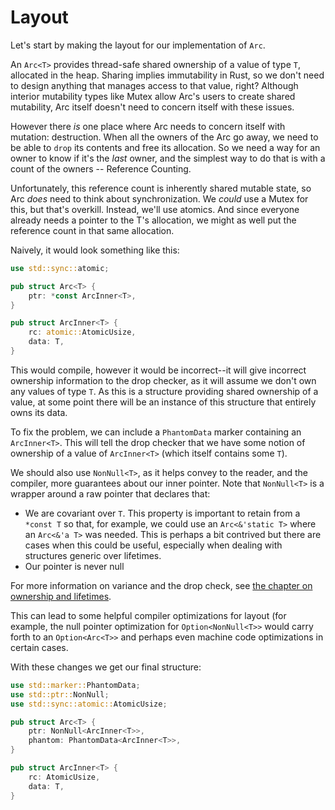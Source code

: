 # Layout

Let's start by making the layout for our implementation of `Arc`.

An `Arc<T>` provides thread-safe shared ownership of a value of type `T`,
allocated in the heap. Sharing implies immutability in Rust, so we don't need to
design anything that manages access to that value, right? Although interior
mutability types like Mutex allow Arc's users to create shared mutability, Arc
itself doesn't need to concern itself with these issues.

However there _is_ one place where Arc needs to concern itself with mutation:
destruction. When all the owners of the Arc go away, we need to be able to
`drop` its contents and free its allocation. So we need a way for an owner to
know if it's the _last_ owner, and the simplest way to do that is with a count
of the owners -- Reference Counting.

Unfortunately, this reference count is inherently shared mutable state, so Arc
_does_ need to think about synchronization. We _could_ use a Mutex for this, but
that's overkill. Instead, we'll use atomics. And since everyone already needs a
pointer to the T's allocation, we might as well put the reference count in that
same allocation.

Naively, it would look something like this:

```rust
use std::sync::atomic;

pub struct Arc<T> {
    ptr: *const ArcInner<T>,
}

pub struct ArcInner<T> {
    rc: atomic::AtomicUsize,
    data: T,
}
```

This would compile, however it would be incorrect--it will give
incorrect ownership information to the drop checker, as it will assume
we don't own any values of type `T`. As this is a structure providing
shared ownership of a value, at some point there will be an instance
of this structure that entirely owns its data.

To fix the problem, we can include a `PhantomData` marker containing an
`ArcInner<T>`. This will tell the drop checker that we have some notion of
ownership of a value of `ArcInner<T>` (which itself contains some `T`).

We should also use `NonNull<T>`, as it helps convey to the reader, and
the compiler, more guarantees about our inner pointer. Note that
`NonNull<T>` is a wrapper around a raw pointer that declares that:

* We are covariant over `T`. This property is important to retain from
  a `*const T` so that, for example, we could use an `Arc<&'static T>`
  where an `Arc<&'a T>` was needed. This is perhaps a bit contrived but
  there are cases when this could be useful, especially when dealing
  with structures generic over lifetimes.
* Our pointer is never null

For more information on variance and the drop check, see [the chapter
on ownership and lifetimes](../ownership.md).

This can lead to some helpful compiler optimizations for layout (for
example, the null pointer optimization for `Option<NonNull<T>>` would
carry forth to an `Option<Arc<T>>` and perhaps even machine code
optimizations in certain cases.

With these changes we get our final structure:

```rust
use std::marker::PhantomData;
use std::ptr::NonNull;
use std::sync::atomic::AtomicUsize;

pub struct Arc<T> {
    ptr: NonNull<ArcInner<T>>,
    phantom: PhantomData<ArcInner<T>>,
}

pub struct ArcInner<T> {
    rc: AtomicUsize,
    data: T,
}
```
